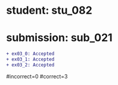# student: stu_082
# submission: sub_021

```diff
+ ex03_0: Accepted
+ ex03_1: Accepted
+ ex03_2: Accepted
```
#incorrect=0
#correct=3
